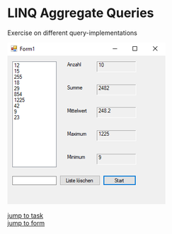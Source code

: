 # LINQ Aggregate Queries
Exercise on different query-implementations

![Result screenshot](Screenshot%202021-12-20%20040311.png)

[jump to task](https://github.com/Computational-Design-Consulting/CSharp-Collection/blob/mainCDC/Solving%20Tasks/LINQ_Aggregat_Queries/LINQ_Aggregat_Queries/Aufgaben_LINQ.pdf)  
[jump to form](https://github.com/Computational-Design-Consulting/CSharp-Collection/blob/mainCDC/Solving%20Tasks/LINQ_Aggregat_Queries/LINQ_Aggregat_Queries/Form1.cs)  
